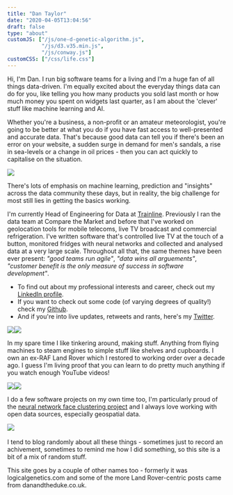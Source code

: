 ```yaml
---
title: "Dan Taylor"
date: "2020-04-05T13:04:56"
draft: false
type: "about"
customJS: ["/js/one-d-genetic-algorithm.js",
           "/js/d3.v35.min.js",
           "/js/conway.js"]
customCSS: ["/css/life.css"]
---
```


Hi, I'm Dan.  I run big software teams for a living and I'm a huge fan of all things data-driven.  I'm equally
excited about the everyday things data can do for you, like telling you how many products you sold last month
or how much money you spent on widgets last quarter, as I am about the 'clever' stuff like machine
learning and AI. 

Whether you're a business, a non-profit or an amateur meteorologist, you're going to be better at what you do if you have fast access to
well-presented and accurate data. That's because good data can tell you if there's been an error on your website, 
a sudden surge in demand for men's sandals, a rise in sea-levels or a change in oil prices - then you can act quickly to capitalise on the situation.

<script type="text/javascript">
window.onload = function() {
  oneDGA(".ga_target", 240, 180, false);
  conway(".conway_target", 20, 180, 180);
};
</script>

<div class="about_thumb_bar">
  <div class="ga_target" style="display: inline-block;"></div><img class="about_thumb" src="/images/mapdata.jpg"/>
</div>

There's lots of emphasis on machine learning, prediction and "insights" across the data community these days, but in reality, 
the big challenge for most still lies in getting the basics working.

I'm currently Head of Engineering for Data at [Trainline](http://trainline.com). Previously I ran the data team at Compare the Market and before that
I've worked on geolocation tools for mobile telecoms, live TV broadcast and commercial refrigeration.  I've written software that's controlled live 
TV at the touch of a button, monitored fridges with neural networks and collected and analysed data at a very large scale. Throughout all that, the
same themes have been ever present: _"good teams run agile"_, _"data wins all arguements"_, _"customer benefit is the only measure of success in 
software development"_.

* To find out about my professional interests and career, check out my [LinkedIn profile](https://www.linkedin.com/in/danwtaylor/).
* If you want to check out some code (of varying degrees of quality!) check my [Github](https://github.com/DanteLore).
* And if you're into live updates, retweets and rants, here's my [Twitter](https://twitter.com/DanteLore).


<div class="about_thumb_bar">
  <img src="/images/dan-dan-the-kanban-man/StoryKanban2.png" class="about_thumb"/><img class="about_thumb" src="/images/time-at-the-bar-chart/Kafkas-Beer-Festival-1024x630.jpg"/>
</div>

In my spare time I like tinkering around, making stuff. Anything from flying machines to steam engines
to simple stuff like shelves and cupboards. I own an ex-RAF Land Rover which I restored to working order 
over a decade ago.  I guess I'm living proof that you can learn to do pretty much anything if you 
watch enough YouTube videos!

<div class="about_thumb_bar">
  <img src="/images/duke.jpg" class="about_thumb"/><img class="about_thumb" src="https://dantelore.com/images/gearbox-investigation/IMG_0996.JPG"/>
</div>


I do a few software projects on my own time too, I'm particularly proud of the [neural network face 
clustering project](/posts/face-clustering-with-neural-networks-and-k-means/) 
and I always love working with open data sources, especially geospatial data.

<div class="about_thumb_bar">
  <img class="about_thumb" src="/images/combining-shape-files/london-big.jpg"/>
  <div class="conway_target" style="display: inline-block;"></div>
</div>

I tend to blog randomly about all these things - sometimes just to record an achivement, sometimes to 
remind me how I did something, so this site is a bit of a mix of random stuff.

This site goes by a couple of other names too - formerly it was logicalgenetics.com and some 
of the more Land Rover-centric posts came from danandtheduke.co.uk.

